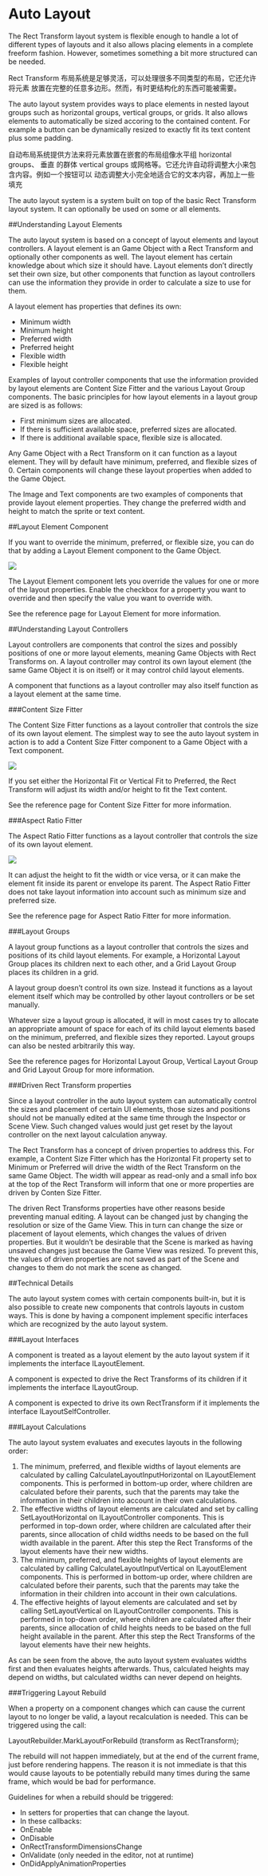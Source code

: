 # Auto Layout

The Rect Transform layout system is flexible enough to handle a lot of different types of layouts and it also allows placing elements in a complete freeform fashion. However, sometimes something a bit more structured can be needed.

Rect Transform 布局系统是足够灵活，可以处理很多不同类型的布局，它还允许将元素 放置在完整的任意多边形。然而，有时更结构化的东西可能被需要。 

The auto layout system provides ways to place elements in nested layout groups such as horizontal groups, vertical groups, or grids. It also allows elements to automatically be sized accoring to the contained content. For example a button can be dynamically resized to exactly fit its text content plus some padding.

自动布局系统提供方法来将元素放置在嵌套的布局组像水平组 horizontal groups、 垂直 的群体 vertical groups 或网格等。它还允许自动将调整大小来包含内容。例如一个按钮可以 动态调整大小完全地适合它的文本内容，再加上一些填充

The auto layout system is a system built on top of the basic Rect Transform layout system. It can optionally be used on some or all elements.

##Understanding Layout Elements

The auto layout system is based on a concept of layout elements and layout controllers. A layout element is an Game Object with a Rect Transform and optionally other components as well. The layout element has certain knowledge about which size it should have. Layout elements don’t directly set their own size, but other components that function as layout controllers can use the information they provide in order to calculate a size to use for them.

A layout element has properties that defines its own:

* Minimum width
* Minimum height
* Preferred width
* Preferred height
* Flexible width
* Flexible height

Examples of layout controller components that use the information provided by layout elements are Content Size Fitter and the various Layout Group components. The basic principles for how layout elements in a layout group are sized is as follows:

* First minimum sizes are allocated.
* If there is sufficient available space, preferred sizes are allocated.
* If there is additional available space, flexible size is allocated.

Any Game Object with a Rect Transform on it can function as a layout element. They will by default have minimum, preferred, and flexible sizes of 0. Certain components will change these layout properties when added to the Game Object.

The Image and Text components are two examples of components that provide layout element properties. They change the preferred width and height to match the sprite or text content.

##Layout Element Component

If you want to override the minimum, preferred, or flexible size, you can do that by adding a Layout Element component to the Game Object.

![](Main/UI_LayoutElementInspector.png)

The Layout Element component lets you override the values for one or more of the layout properties. Enable the checkbox for a property you want to override and then specify the value you want to override with.

See the reference page for Layout Element for more information.

##Understanding Layout Controllers

Layout controllers are components that control the sizes and possibly positions of one or more layout elements, meaning Game Objects with Rect Transforms on. A layout controller may control its own layout element (the same Game Object it is on itself) or it may control child layout elements.

A component that functions as a layout controller may also itself function as a layout element at the same time.

###Content Size Fitter

The Content Size Fitter functions as a layout controller that controls the size of its own layout element. The simplest way to see the auto layout system in action is to add a Content Size Fitter component to a Game Object with a Text component.

![](Main/UI_ContentSizeFitterInspector.png)

If you set either the Horizontal Fit or Vertical Fit to Preferred, the Rect Transform will adjust its width and/or height to fit the Text content.

See the reference page for Content Size Fitter for more information.

###Aspect Ratio Fitter

The Aspect Ratio Fitter functions as a layout controller that controls the size of its own layout element.

![](Main/UI_AspectRatioFitterInspector.png)

It can adjust the height to fit the width or vice versa, or it can make the element fit inside its parent or envelope its parent. The Aspect Ratio Fitter does not take layout information into account such as minimum size and preferred size.

See the reference page for Aspect Ratio Fitter for more information.

###Layout Groups

A layout group functions as a layout controller that controls the sizes and positions of its child layout elements. For example, a Horizontal Layout Group places its children next to each other, and a Grid Layout Group places its children in a grid.

A layout group doesn’t control its own size. Instead it functions as a layout element itself which may be controlled by other layout controllers or be set manually.

Whatever size a layout group is allocated, it will in most cases try to allocate an appropriate amount of space for each of its child layout elements based on the minimum, preferred, and flexible sizes they reported. Layout groups can also be nested arbitrarily this way.

See the reference pages for Horizontal Layout Group, Vertical Layout Group and Grid Layout Group for more information.

###Driven Rect Transform properties

Since a layout controller in the auto layout system can automatically control the sizes and placement of certain UI elements, those sizes and positions should not be manually edited at the same time through the Inspector or Scene View. Such changed values would just get reset by the layout controller on the next layout calculation anyway.

The Rect Transform has a concept of driven properties to address this. For example, a Content Size Fitter which has the Horizontal Fit property set to Minimum or Preferred will drive the width of the Rect Transform on the same Game Object. The width will appear as read-only and a small info box at the top of the Rect Transform will inform that one or more properties are driven by Conten Size Fitter.

The driven Rect Transforms properties have other reasons beside preventing manual editing. A layout can be changed just by changing the resolution or size of the Game View. This in turn can change the size or placement of layout elements, which changes the values of driven properties. But it wouldn’t be desirable that the Scene is marked as having unsaved changes just because the Game View was resized. To prevent this, the values of driven properties are not saved as part of the Scene and changes to them do not mark the scene as changed.

##Technical Details

The auto layout system comes with certain components built-in, but it is also possible to create new components that controls layouts in custom ways. This is done by having a component implement specific interfaces which are recognized by the auto layout system.

###Layout Interfaces

A component is treated as a layout element by the auto layout system if it implements the interface ILayoutElement.

A component is expected to drive the Rect Transforms of its children if it implements the interface ILayoutGroup.

A component is expected to drive its own RectTransform if it implements the interface ILayoutSelfController.

###Layout Calculations

The auto layout system evaluates and executes layouts in the following order:

1. The minimum, preferred, and flexible widths of layout elements are calculated by calling CalculateLayoutInputHorizontal on ILayoutElement components. This is performed in bottom-up order, where children are calculated before their parents, such that the parents may take the information in their children into account in their own calculations.
2. The effective widths of layout elements are calculated and set by calling SetLayoutHorizontal on ILayoutController components. This is performed in top-down order, where children are calculated after their parents, since allocation of child widths needs to be based on the full width available in the parent. After this step the Rect Transforms of the layout elements have their new widths.
3. The minimum, preferred, and flexible heights of layout elements are calculated by calling CalculateLayoutInputVertical on ILayoutElement components. This is performed in bottom-up order, where children are calculated before their parents, such that the parents may take the information in their children into account in their own calculations.
4. The effective heights of layout elements are calculated and set by calling SetLayoutVertical on ILayoutController components. This is performed in top-down order, where children are calculated after their parents, since allocation of child heights needs to be based on the full height available in the parent. After this step the Rect Transforms of the layout elements have their new heights.

As can be seen from the above, the auto layout system evaluates widths first and then evaluates heights afterwards. Thus, calculated heights may depend on widths, but calculated widths can never depend on heights.

###Triggering Layout Rebuild

When a property on a component changes which can cause the current layout to no longer be valid, a layout recalculation is needed. This can be triggered using the call:

LayoutRebuilder.MarkLayoutForRebuild (transform as RectTransform);

The rebuild will not happen immediately, but at the end of the current frame, just before rendering happens. The reason it is not immediate is that this would cause layouts to be potentially rebuild many times during the same frame, which would be bad for performance.

Guidelines for when a rebuild should be triggered:

* In setters for properties that can change the layout.
* In these callbacks:
* OnEnable
* OnDisable
* OnRectTransformDimensionsChange
* OnValidate (only needed in the editor, not at runtime)
* OnDidApplyAnimationProperties